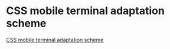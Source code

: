 # CSS mobile terminal adaptation scheme
[CSS mobile terminal adaptation scheme](https://aiwithcloud.com/2022/09/15/css_mobile_terminal_adaptation_scheme/)